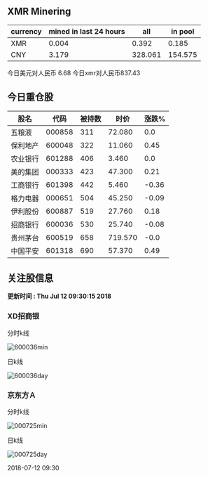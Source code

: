 ## XMR Minering

|currency|mined in last 24 hours|all|in pool|
|---|---|---|---|
|XMR|0.004|0.392|0.185|
|CNY|3.179|328.061|154.575|

今日美元对人民币 6.68	今日xmr对人民币837.43


## 今日重仓股 

|股名|代码|被持数|时价|涨跌%|
|---|---|---|---|---|
|五粮液|000858|311|72.080|0.0|
|保利地产|600048|322|11.060|0.45|
|农业银行|601288|406|3.460|0.0|
|美的集团|000333|423|47.300|0.21|
|工商银行|601398|442|5.460|-0.36|
|格力电器|000651|504|45.250|-0.09|
|伊利股份|600887|519|27.760|0.18|
|招商银行|600036|530|25.740|-0.08|
|贵州茅台|600519|658|719.570|-0.0|
|中国平安|601318|690|57.370|0.49|

## 关注股信息
**更新时间 : Thu Jul 12 09:30:15 2018**
### XD招商银 
分时k线

![600036min](http://image.sinajs.cn/newchart/min/n/sh600036.gif)

日k线

![600036day](http://image.sinajs.cn/newchart/daily/n/sh600036.gif)

### 京东方Ａ 
分时k线

![000725min](http://image.sinajs.cn/newchart/min/n/sz000725.gif)

日k线

![000725day](http://image.sinajs.cn/newchart/daily/n/sz000725.gif)

2018-07-12 09:30